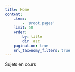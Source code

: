 ```yaml
---
title: Home
content:
    items:
        - '@root.pages'
    limit: 50
    order:
        by: title
        dir: asc
    pagination: true
    url_taxonomy_filters: true
---
```


Sujets en cours